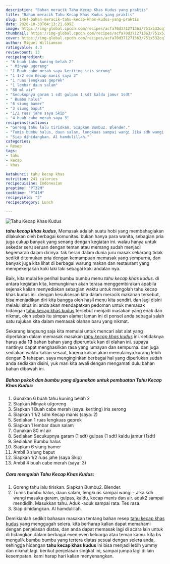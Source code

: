 ```yaml
---
description: "Bahan meracik Tahu Kecap Khas Kudus yang praktis"
title: "Bahan meracik Tahu Kecap Khas Kudus yang praktis"
slug: 1464-bahan-meracik-tahu-kecap-khas-kudus-yang-praktis
date: 2020-10-30T04:13:21.699Z
image: https://img-global.cpcdn.com/recipes/acfa70d371271363/751x532cq70/tahu-kecap-khas-kudus-foto-resep-utama.jpg
thumbnail: https://img-global.cpcdn.com/recipes/acfa70d371271363/751x532cq70/tahu-kecap-khas-kudus-foto-resep-utama.jpg
cover: https://img-global.cpcdn.com/recipes/acfa70d371271363/751x532cq70/tahu-kecap-khas-kudus-foto-resep-utama.jpg
author: Miguel Williamson
ratingvalue: 4.3
reviewcount: 13
recipeingredient:
- "6 buah tahu kuning belah 2"
- " Minyak ugoreng"
- "1 Buah cabe merah saya keriting iris serong"
- "1 1/2 sdm Kecap manis saya 2"
- "1 ruas lengkuas geprek"
- "1 lembar daun salam"
- "80 ml air"
- "Secukupnya garam 1 sdt gulpas 1 sdt kaldu jamur 1sdt"
- " Bumbu halus"
- "6 siung bamer"
- "3 siung baput"
- "1/2 ruas jahe saya Skip"
- "4 buah cabe merah saya 3"
recipeinstructions:
- "Goreng tahu lalu tiriskan. Siapkan Bumbu2. Blender."
- "Tumis bumbu halus, daun salam, lengkuas sampai wangi Jika sdh wangi masuka garam, gulpas, kaldu, kecap manis dan air. aduk2 sampai mendidih. Masukkan tahu. Aduk -aduk sampai rata. Tes rasa."
- "Siap dihidangkan. Al hamdulillah."
categories:
- Resep
tags:
- tahu
- kecap
- khas

katakunci: tahu kecap khas 
nutrition: 241 calories
recipecuisine: Indonesian
preptime: "PT32M"
cooktime: "PT41M"
recipeyield: "2"
recipecategory: Lunch

---
```



![Tahu Kecap Khas Kudus](https://img-global.cpcdn.com/recipes/acfa70d371271363/751x532cq70/tahu-kecap-khas-kudus-foto-resep-utama.jpg)

<b><i>tahu kecap khas kudus</i></b>, Memasak adalah suatu hobi yang membahagiakan dilakukan oleh berbagai komunitas. bukan hanya para wanita, sebagian pria juga cukup banyak yang senang dengan kegiatan ini. walau hanya untuk sekedar seru seruan dengan teman atau memang sudah menjadi kegemaran dalam dirinya. tak heran dalam dunia juru masak sekarang tidak sedikit ditemukan pria dengan kemampuan memasak yang sempurna, dan banyak juga kita lihat di berbagai warung makan dan restaurant yang mempekerjakan koki laki laki sebagai koki andalan nya.



Baik, kita mulai ke perihal bumbu bumbu menu <i>tahu kecap khas kudus</i>. di antara kegiatan kita, kemungkinan akan terasa menggembirakan apabila sejenak kalian menyediakan sebagian waktu untuk mengolah tahu kecap khas kudus ini. dengan kesuksesan kita dalam meracik makanan tersebut, bisa menjadikan diri kita bangga oleh hasil menu kita sendiri. dan lagi disini melalui situs ini anda akan mendapatkan pedoman untuk memasak hidangan <u>tahu kecap khas kudus</u> tersebut menjadi masakan yang enak dan nikmat, oleh sebab itu simpan alamat laman ini di ponsel anda sebagai salah satu rujukan kita dalam memasak olahan baru yang nikmat.


Sekarang langsung saja kita memulai untuk mencari alat alat yang diperlukan dalam memasak masakan <u><i>tahu kecap khas kudus</i></u> ini. setidaknya harus ada <b>13</b> bahan bahan yang diperuntuk kan di olahan ini. supaya nantinya dapat menghasilkan rasa yang lumayan dan sempurna. dan juga sediakan waktu kalian sesaat, karena kalian akan memulainya kurang lebih dengan <b>3</b> tahapan. saya menginginkan berbagai hal yang diperlukan sudah anda sediakan disini, yuk mari kita awali dengan mengamati dulu bahan bahan dibawah ini.

<!--inarticleads1-->

##### Bahan pokok dan bumbu yang digunakan untuk pembuatan Tahu Kecap Khas Kudus:

1. Gunakan 6 buah tahu kuning belah 2
1. Siapkan  Minyak u/goreng
1. Siapkan 1 Buah cabe merah (saya: keriting) iris serong
1. Siapkan 1 1/2 sdm Kecap manis (saya: 2)
1. Sediakan 1 ruas lengkuas geprek
1. Siapkan 1 lembar daun salam
1. Gunakan 80 ml air
1. Sediakan Secukupnya garam (1 sdt) gulpas (1 sdt) kaldu jamur (1sdt)
1. Sediakan  Bumbu halus
1. Siapkan 6 siung bamer
1. Ambil 3 siung baput
1. Siapkan 1/2 ruas jahe (saya Skip)
1. Ambil 4 buah cabe merah (saya: 3)




<!--inarticleads2-->

##### Cara mengolah Tahu Kecap Khas Kudus:

1. Goreng tahu lalu tiriskan. Siapkan Bumbu2. Blender.
1. Tumis bumbu halus, daun salam, lengkuas sampai wangi - Jika sdh wangi masuka garam, gulpas, kaldu, kecap manis dan air. aduk2 sampai mendidih. Masukkan tahu. Aduk -aduk sampai rata. Tes rasa.
1. Siap dihidangkan. Al hamdulillah.




Demikianlah sedikit bahasan masakan tentang bahan resep <u>tahu kecap khas kudus</u> yang menggugah selera. kita berharap kalian dapat memahami dengan penjelasan diatas, dan anda dapat memasak lagi di acara lain untuk di hidangkan dalam berbagai even even keluarga atau teman kamu. kita bs mengulik bumbu bumbu yang tertera diatas sesuai dengan selera anda, sehingga hidangan <b>tahu kecap khas kudus</b> ini bisa menjadi lebih yummy dan nikmat lagi. berikut penjelasan singkat ini, sampai jumpa lagi di lain kesempatan. kami harap hari kalian menyenangkan.
